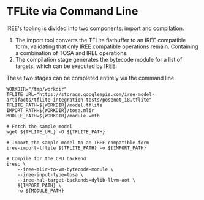 # TFLite via Command Line

IREE's tooling is divided into two components: import and compilation.

1. The import tool converts the TFLite flatbuffer to an IREE compatible form,
validating that only IREE compatible operations remain. Containing a combination of TOSA
and IREE operations.
2. The compilation stage generates the bytecode module for a list of targets, which can
be executed by IREE.

These two stages can be completed entirely via the command line.

```shell
WORKDIR="/tmp/workdir"
TFLITE_URL="https://storage.googleapis.com/iree-model-artifacts/tflite-integration-tests/posenet_i8.tflite"
TFLITE_PATH=${WORKDIR}/model.tflite
IMPORT_PATH=${WORKDIR}/tosa.mlir
MODULE_PATH=${WORKDIR}/module.vmfb

# Fetch the sample model
wget ${TFLITE_URL} -O ${TFLITE_PATH}

# Import the sample model to an IREE compatible form
iree-import-tflite ${TFLITE_PATH} -o ${IMPORT_PATH}

# Compile for the CPU backend
ireec \
    --iree-mlir-to-vm-bytecode-module \
    --iree-input-type=tosa \
    --iree-hal-target-backends=dylib-llvm-aot \
    ${IMPORT_PATH} \
    -o ${MODULE_PATH}
```
